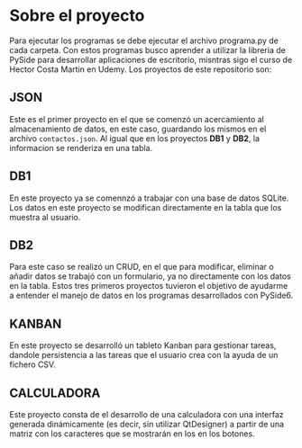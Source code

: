 # Sobre el proyecto
Para ejecutar los programas se debe ejecutar el archivo programa.py de cada carpeta.
Con estos programas busco aprender a utilizar la libreria de PySide para desarrollar aplicaciones de escritorio, misntras sigo el curso de Hector Costa Martin en Udemy. Los proyectos de este repositorio son:

## JSON
Este es el primer proyecto en el que se comenzó un acercamiento al almacenamiento de datos, en este caso, guardando los mismos en el archivo `contactos.json`. Al igual que en los proyectos **DB1** y **DB2**, la informacion se renderiza en una tabla.
## DB1
En este proyecto ya se comennzó a trabajar con una base de datos SQLite. Los datos en este proyecto se modifican directamente en la tabla que los muestra al usuario.
## DB2
Para este caso se realizó un CRUD, en el que para modificar, eliminar o añadir datos se trabajó con un formulario, ya no directamente con los datos en la tabla. Estos tres primeros proyectos tuvieron el objetivo de ayudarme a entender el manejo de datos en los programas desarrollados con PySide6.
## KANBAN
En este proyecto se desarrolló un tableto Kanban para gestionar tareas, dandole persistencia a las tareas que el usuario crea con la ayuda de un fichero CSV.
## CALCULADORA
Este proyecto consta de el desarrollo de una calculadora con una interfaz generada dinámicamente (es decir, sin utilizar QtDesigner) a partir de una matriz con los caracteres que se mostrarán en los en los botones.

